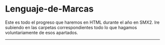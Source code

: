 # Lenguaje-de-Marcas
Este es todo el progreso que haremos en HTML durante el año en SMX2. Ire subiendo en las carpetas correspondientes todo lo que hagamos voluntariamente de esos apartados.
***
